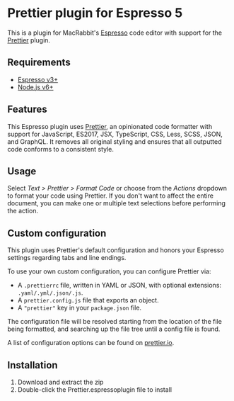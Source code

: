 # Prettier plugin for Espresso 5
This is a plugin for MacRabbit's [Espresso](http://macrabbit.com/espresso/) code editor with support for the [Prettier](https://github.com/prettier/prettier) plugin.

## Requirements
- [Espresso v3+](http://macrabbit.com/espresso/)
- [Node.js v6+](http://nodejs.org/)

## Features
This Espresso plugin uses [Prettier](https://github.com/prettier/prettier), an opinionated code formatter with support for JavaScript, ES2017, JSX, TypeScript, CSS, Less, SCSS, JSON, and GraphQL. It removes all original styling and ensures that all outputted code conforms to a consistent style.

## Usage
Select *Text > Prettier > Format Code* or choose from the *Actions* dropdown to format your code using Prettier. If you don't want to affect the entire document, you can make one or multiple text selections before performing the action.

## Custom configuration
This plugin uses Prettier's default configuration and honors your Espresso settings regarding tabs and line endings.

To use your own custom configuration, you can configure Prettier via:

* A `.prettierrc` file, written in YAML or JSON, with optional extensions: `.yaml/.yml/.json/.js`.
* A `prettier.config.js` file that exports an object.
* A `"prettier"` key in your `package.json` file.

The configuration file will be resolved starting from the location of the file being formatted,
and searching up the file tree until a config file is found.

A list of configuration options can be found on [prettier.io](https://prettier.io/docs/en/options.html).

## Installation

1. Download and extract the zip
2. Double-click the Prettier.espressoplugin file to install

